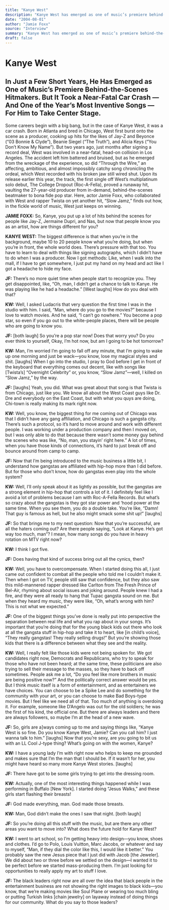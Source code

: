 ```yaml
---
title: "Kanye West"
description: "Kanye West has emerged as one of music’s premiere behind-the-scenes hitmakers. But it took a near-fatal car crash — and one of the year’s most inventive songs — for him to take center stage. Born in A..."
date: "2004-08-01"
author: "Jamie Foxx"
source: "Interview"
summary: "Kanye West has emerged as one of music’s premiere behind-the-scenes hitmakers. But it took a near-fatal car crash — and one of the year’s most inventive songs — for him to take center stage. Born in Atlanta and bred in Chicago, West first burst onto the scene as a producer, cooking up hits for the likes of Jay-Z and Beyonce."
draft: false
---
```


# Kanye West

## In Just a Few Short Years, He Has Emerged as One of Music’s Premiere Behind-the-Scenes Hitmakers. But It Took a Near-Fatal Car Crash — And One of the Year’s Most Inventive Songs — For Him to Take Center Stage.

Some careers begin with a big bang, but in the case of Kanye West, it was a car crash. Born in Atlanta and bred in Chicago, West first burst onto the scene as a producer, cooking up hits for the likes of Jay-Z and Beyonce (“03 Bonnie & Clyde”), Beanie Siegel (“The Truth”), and Alicia Keys (“You Don’t Know My Name”). But two years ago, just months after signing a record deal, West was involved in a near-fatal, head-on collision in Los Angeles. The accident left him battered and bruised, but as he emerged from the wreckage of the experience, so did “Through the Wire,” an affecting, ambitious, and almost impossibly catchy song chronicling the ordeal, which West recorded with his broken jaw still wired shut. Upon its release earlier this year, the track, the first single off West’s multiplatinum solo debut, The College Dropout (Roc-A-Fella), proved a runaway hit, vaulting the 27-year-old producer from in-demand, behind-the-scenes beatmaker to bona fide pop star. Here, actor Jamie Foxx, who collaborated with West and rapper Twista on yet another hit, “Slow Jamz,” finds out how, in the fickle world of music, West just keeps on winning.

**JAMIE FOXX:** So, Kanye, you put up a lot of hits behind the scenes for people like Jay-Z, Jermaine Dupri, and Nas, but now that people know you as an artist, how are things different for you?

**KANYE WEST:** The biggest difference is that when you’re in the background, maybe 10 to 20 people know what you’re doing, but when you’re in front, the whole world does. There’s pressure with that too. You have to learn to deal with things like signing autographs, which I didn’t have to do when I was a producer. Now I got methods: Like, when I walk into the mall, if I have to get somewhere, I just put my hand on my head and act like I got a headache to hide my face.

**JF:** There’s no more quiet time when people start to recognize you. They get disappointed, like, “Oh, man, I didn’t get a chance to talk to Kanye. He was playing like he had a headache.” [West laughs] How do you deal with that?

**KW:** Well, I asked Ludacris that very question the first time I was in the studio with him. I said, “Man, where do you go to the movies?” because I love to watch movies. And he said, “I can’t go nowhere.” You become a pop star, so even if you go out to the white-people places, there will be people who are going to know you.

**JF:** [both laugh] So you’re a pop star now! Does that worry you? Do you ever think to yourself, Okay, I’m hot now, but am I going to be hot tomorrow?

**KW:** Man, I’m worried I’m going to fall off any minute, that I’m going to wake up one morning and just be wack—you know, lose my magical styles and shit. [laughs] When I go into the studio, I pray to God before I get in front of the keyboard that everything comes out decent, like with songs like [Twista’s] “Overnight Celebrity” or, you know, “Slow Jamz”—well, I killed on “Slow Jamz,” by the way.

**JF:** [laughs] Yeah, you did. What was great about that song is that Twista is from Chicago, just like you. We know all about the West Coast guys like Dr. Dre and everybody on the East Coast, but with what you quys are doing, Chi-town is really making its mark right now.

**KW:** Well, you know, the biggest thing for me coming out of Chicago was that I didn’t have any gang affiliation, and Chicago is such a gangsta city. There’s such a protocol, so it’s hard to move around and work with different people. I was working under a production company and then I moved on, but I was only able to do that because there wasn’t some money guy behind the scenes who was like, “No, man, you stayin’ right here.” A lot of times, when you have those kinds of connections, it’s hard to just break off and bounce around from camp to camp.

**JF:** Now that I’m being introduced to the music business a little bit, I understand how gangstas are affiliated with hip-hop more than I did before. But for those who don’t know, how do gangstas even play into the whole system?

**KW:** Well, I’ll only speak about it as lightly as possible, but the gangstas are a strong element in hip-hop that controls a lot of it. I definitely feel like I avoid a lot of problems because I am with Roc-A-Fella Records. But what’s so crazy about the gangstas is they got star power and ‘hood power at the same time. When you see them, you do a double take. You’re like, “Damn! That guy is famous as hell, but he also might smack some shit up!” [laughs]

**JF:** So that brings me to my next question: Now that you’re successful, are all the haters coming out? Are there people saying, “Look at Kanye. He’s got way too much, man”? I mean, how many songs do you have in heavy rotation on MTV right now?

**KW:** I think I got five.

**JF:** Does having that kind of success bring out all the cynics, then?

**KW:** Well, you have to overcompensate. When I started doing this all, I just came out confident to combat all the people who told me I couldn’t make it. Then when I got on TV, people still saw that confidence, but they also saw this mild-mannered rapper dressed like Carlton from The Fresh Prince of Bel-Air, rhyming about social issues and joking around. People knew I had a fire, and they were all ready to hang that Tupac gangsta sound on me. But when they heard my music, they were like, “Oh, what’s wrong with him? This is not what we expected.”

**JF:** One of the biggest things you’ve done is really put into perspective the separation between real life and what you rap about in your songs. It’s important that you’re doing that for the young black kids out there who look at all the gangsta stuff in hip-hop and take it to heart, like [in child’s voice], “They really gangstas! They really selling drugs!” But you’re showing those kids that there is a difference between what they see and the reality.

**KW:** Well, I really felt like those kids were not being spoken for. We got candidates right now, Democrats and Republicans, who try to speak for those who have not been heard; at the same time, these politicians are also trying to sell their message to the masses, so they have to back off sometimes. People ask me a lot, “Do you feel like more brothers in music are being positive now?” And the politically correct answer would be yes. But I think music itself is a form of entertainment, and as entertainers we have choices. You can choose to be a Spike Lee and do something for the community with your art, or you can choose to make Bad Boys-type movies. But I feel like we need all of that. Too much of anything is overdoing it. For example, someone like D’Angelo was out for the old soldiers; he was the first of his kind, the official one. But there are always leaders and there are always followers, so maybe I’m at the head of a new wave.

**JF:** So, girls are a]ways coming up to me and saying things like, “Kanye West is so fine. Do you know Kanye West, Jamie? Can you call him? I just wanna talk to him.” [laughs] Now that you’re sexy, are you going to bit us with an LL Cool J-type thing? What’s going on with the women, Kanye?

**KW:** I have a young lady I’m with right now who helps to keep me grounded and makes sure that I’m the man that I should be. If it wasn’t for her, you might have heard so many more Kanye West stories. [laughs]

**JF:** There have got to be some girls trying to get into the dressing room.

**KW:** Actually, one of the most interesting things happened while I was performing in Buffalo [New York]. I started doing “Jesus Walks,” and these girls start flashing their breasts!

**JF:** God made everything, man. God made those breasts.

**KW:** Man, God didn’t make the ones I saw that night. [both laugh]

**JF:** So you’re doing all this stuff with the music, but are there any other areas you want to move into? What does the future hold for Kanye West?

**KW:** I went to art school, so I’m getting heavy into design—you know, shoes and clothes. I’d go to Polo, Louis Vuitton, Marc Jacobs, or whatever and say to myself, “Man, if they dial the color like this, I would like it better.” You probably saw the new Jesus piece that I just did with Jacob [the Jeweler]. We did about two or three before we settled on the design—I wanted it to be perfect before we started mass-producing them. I’m just looking for opportunities to really apply my art to stuff I love.

**JF:** The black leaders right now are all over the idea that black people in the entertainment business are not showing the right images to black kids—you know, that we’re making movies like Soul Plane or wearing too much bling or putting Turkish links [chain jewelry] on layaway instead of doing things for our community. What do you say to those leaders?
